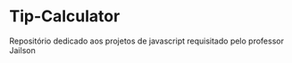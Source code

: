 # Tip-Calculator
Repositório dedicado aos projetos de javascript requisitado pelo professor Jailson
